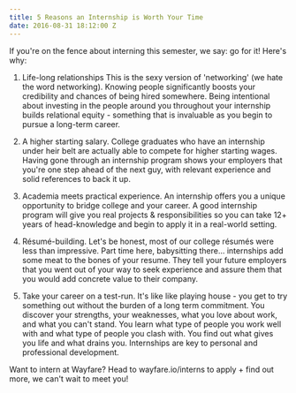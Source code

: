 ```yaml
---
title: 5 Reasons an Internship is Worth Your Time
date: 2016-08-31 18:12:00 Z
---
```


If you're on the fence about interning this semester, we say: go for it! Here's why:

1. Life-long relationships This is the sexy version of 'networking' (we hate the word networking). Knowing people significantly boosts your credibility and chances of being hired somewhere. Being intentional about investing in the people around you throughout your internship builds relational equity - something that is invaluable as you begin to pursue a long-term career.

2. A higher starting salary. College graduates who have an internship under heir belt are actually able to compete for higher starting wages. Having gone through an internship program shows your employers that you're one step ahead of the next guy, with relevant experience and solid references to back it up.

3. Academia meets practical experience. An internship offers you a unique opportunity to bridge college and your career. A good internship program will give you real projects & responsibilities so you can take 12+ years of head-knowledge and begin to apply it in a real-world setting.

4. Résumé-building. Let's be honest, most of our college résumés were less than impressive. Part time here, babysitting there... internships add some meat to the bones of your resume. They tell your future employers that you went out of your way to seek experience and assure them that you would add concrete value to their company.

5. Take your career on a test-run. It's like like playing house - you get to try something out without the burden of a long term commitment. You discover your strengths, your weaknesses, what you love about work, and what you can't stand. You learn what type of people you work well with and what type of people you clash with. You find out what gives you life and what drains you. Internships are key to personal and professional development.

Want to intern at Wayfare? Head to wayfare.io/interns to apply + find out more, we can't wait to meet you!